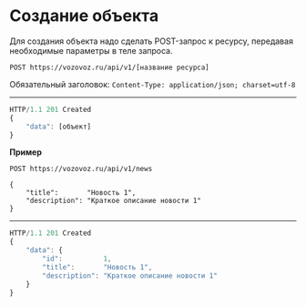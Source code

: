 # Создание объекта

Для создания объекта надо сделать POST-запрос к ресурсу, передавая необходимые параметры в теле запроса.

`POST https://vozovoz.ru/api/v1/[название ресурса]`

Обязательный заголовок:
`Content-Type: application/json; charset=utf-8`

---

```js
HTTP/1.1 201 Created
{
    "data": [объект]
}
```

**Пример**

```
POST https://vozovoz.ru/api/v1/news

{
    "title":       "Новость 1",
    "description": "Краткое описание новости 1"
}
```

---

```js
HTTP/1.1 201 Created
{
    "data": {
        "id":          1,
        "title":       "Новость 1",
        "description": "Краткое описание новости 1"
    }
}
```
